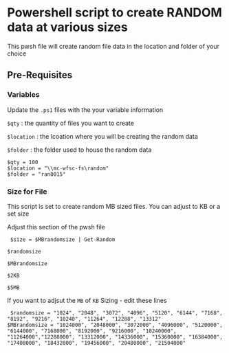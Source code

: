 # Powershell script to create RANDOM data at various sizes
This pwsh file will create random file data in the location and folder of your choice


## Pre-Requisites
### Variables
Update the ``.ps1`` files with the your variable information

``$qty``      : the quantity of files you want to create

``$location`` : the lcoation where you will be creating the random data

``$folder``   : the folder used to house the random data

```pwsh
$qty = 100
$location = "\\mc-wfsc-fs\random"
$folder = "ran0015" 

  ```
### Size for File
This script is set to create random MB sized files. You can adjust to KB or a set size

Adjust this section of the pwsh file
```pwsh
 $size = $MBrandomsize | Get-Random 
```
``$randomsize``

``$MBrandomsize``

``$2KB``

``$5MB``

If you want to adjsut the ``MB`` of ``KB`` Sizing - edit these lines
```pwsh
 $randomsize = "1024", "2048", "3072", "4096", "5120", "6144", "7168", "8192", "9216", "10240", "11264", "12288", "13312"
$MBrandomsize = "1024000", "2048000", "3072000", "4096000", "5120000", "6144000", "7168000", "8192000", "9216000", "10240000", "11264000","12288000", "13312000", "14336000", "15360000", "16384000", "17408000", "18432000", "19456000", "20480000", "21504000"
```
